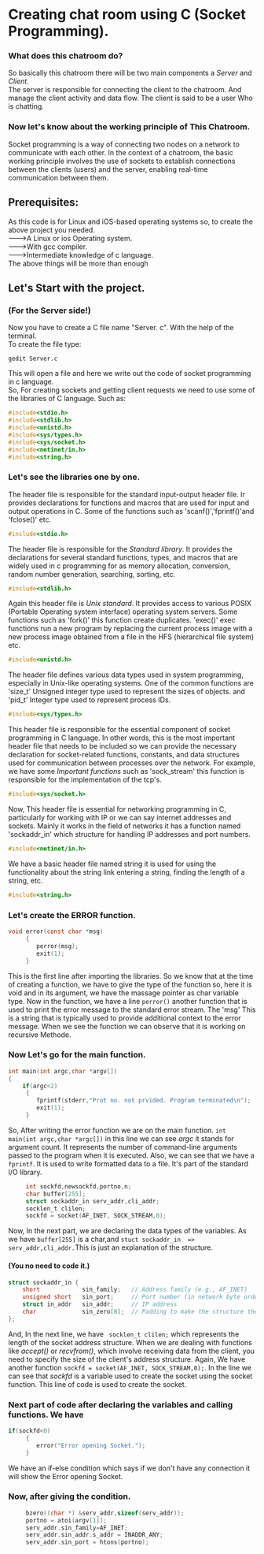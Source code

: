 # Creating chat room using C (Socket Programming).
### What does this chatroom do?
So basically this chatroom there will be two main components a *Server* and *Client*.<br>
The server is responsible for connecting the client to the chatroom. And manage the client activity and data flow.
The client is said to be a user Who is chatting.
### Now let's know about the working principle of This Chatroom.
Socket programming is a way of connecting two nodes on a network to communicate with each other. In the context of a chatroom, the basic working principle involves the use of sockets to establish connections between the clients (users) and the server, enabling real-time communication between them.  
## Prerequisites:
As this code is for Linux and iOS-based operating systems so, to create the above project you needed.<br>
--->A Linux or ios Operating system.<br>
--->With gcc compiler.<br>
--->Intermediate knowledge of c language.<br>
The above things will be more than enough<br>
## Let's Start with the project.
### (For the Server side!)
Now you have to create a C file name "Server. c". With the help of the terminal.<br>
To create the file type:
```terminal
gedit Server.c
````
This will open a file and here we write out the code of socket programming in c language.<br>
So, For creating sockets and getting client requests we need to use some of the libraries of C language.
Such as:
```c
#include<stdio.h>
#include<stdlib.h>
#include<unistd.h>
#include<sys/types.h>
#include<sys/socket.h>
#include<netinet/in.h>
#include<string.h>
````
### Let's see the libraries one by one.
The header file is responsible for the standard input-output header file. Ir provides declarations for functions and macros that are used for input and output operations in C. Some of the functions such as 'scanf()','fprintf()'and 'fclose()' etc.
```c
#include<stdio.h>
````

The header file is responsible for the *Standard library*. It provides the declarations for several standard functions, types, and macros that are widely used in c programming for as memory allocation, conversion, random number generation, searching, sorting, etc.

```c
#include<stdlib.h>
````

Again this header file is *Unix standard*. It provides access to various POSIX (Portable Operating system interface) operating system servers. Some functions such as 'fork()' this function create duplicates. 'exec()' exec functions run a new program by replacing the current process image with a new process image obtained from a file in the HFS (hierarchical file system) etc.
```c
#include<unistd.h>
````

The header file defines various data types used in system programming, especially in Unix-like operating systems. One of the common functions are 'size_t' Unsigned integer type used to represent the sizes of objects. and 'pid_t' Integer type used to represent process IDs.
```c
#include<sys/types.h>
````

This header file is responsible for the essential component of socket programming in C language. In other words, this is the most important header file that needs to be included so we can provide the necessary declaration for socket-related functions, constants, and data structures used for communication between processes over the network. For example, we have some *Important functions* such as 'sock_stream' this function is responsible for the implementation of the tcp's.
```c
#include<sys/socket.h>
````

Now, This header file is essential for networking programming in C, particularly for working with IP or we can say internet addresses and sockets. Mainly it works in the field of networks it has a function named 'sockaddr_in' which structure for handling IP addresses and port numbers.
```c
#include<netinet/in.h>
````

We have a basic header file named string it is used for using the functionality about the string link entering a string, finding the length of a string, etc.
```c
#include<string.h>
````

### Let's create the ERROR function.
```c
void error(const char *msg)
     {
        perror(msg);
        exit(1);
     }
````
This is the first line after importing the libraries. So we know that at the time of creating a function, we have to give the type of the function so, here it is void and in its argument, we have the massage pointer as char variable type. Now in the function, we have a line ```perror()```  another function that is used to print the error message to the standard error stream. The 'msg' This is a string that is typically used to provide additional context to the error message. When we see the function we can observe that it is working on recursive Methode.

### Now Let's go for the main function.
```c
int main(int argc,char *argv[])
{
    if(argc<2)
     {
        fprintf(stderr,"Prot no. not prvided. Program terminated\n");
        exit(1);     
     }
```
So, After writing the error function we are on the main function. ```int main(int argc,char *argc[])``` in this line we can see *argc* it stands for argument count. It represents the number of command-line arguments passed to the program when it is executed.
Also, we can see that we have a ```fprintf```. It is used to write formatted data to a file. It's part of the standard I/O library. 
```c
     int sockfd,newsockfd,portno,n;
     char buffer[255];
     struct sockaddr_in serv_addr,cli_addr;
     socklen_t clilen;
     sockfd = socket(AF_INET, SOCK_STREAM,0);
````
Now, In the next part, we are declaring the data types of the variables. As we have ```buffer[255]``` is a char,and ```stuct sockaddr_in  => serv_addr,cli_addr.```This is just an explanation of the structure. 
#### (You no need to code it.)
```c
struct sockaddr_in {
    short            sin_family;   // Address family (e.g., AF_INET)
    unsigned short   sin_port;     // Port number (in network byte order)
    struct in_addr   sin_addr;     // IP address
    char             sin_zero[8];  // Padding to make the structure the same size as struct sockaddr
};
````
And, In the next line, we have ``` socklen_t clilen;``` which represents the length of the socket address structure. When we are dealing with functions like *accept()* or *recvfrom()*, which involve receiving data from the client, you need to specify the size of the client's address structure.
Again, We have another function ```sockfd = socket(AF_INET, SOCK_STREAM,0);```. In the line we can see that *sockfd* is a variable used to create the socket using the socket function. This line of code is used to create the socket.
### Next part of code after declaring the variables and calling functions. We have
```c
if(sockfd<0)
     {
        error("Error opening Socket.");
     }
````
We have an if-else condition which says if we don't have any connection it will show the Error opening Socket.
### Now, after giving the condition.
```c
     bzero((char *) &serv_addr,sizeof(serv_addr));
     portno = atoi(argv[1]);
     serv_addr.sin_family=AF_INET;
     serv_addr.sin_addr.s_addr = INADDR_ANY;
     serv_addr.sin_port = htons(portno);
````










 

